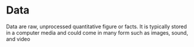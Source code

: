 # Data

Data are raw, unprocessed quantitative figure or facts. It is typically stored in a computer media and could come in many form such as images, sound, and video
